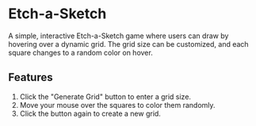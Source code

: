# Etch-a-Sketch
A simple, interactive Etch-a-Sketch game where users can draw by hovering over a dynamic grid. The grid size can be customized, and each square changes to a random color on hover.

## Features
1. Click the "Generate Grid" button to enter a grid size.
2. Move your mouse over the squares to color them randomly.
3. Click the button again to create a new grid.